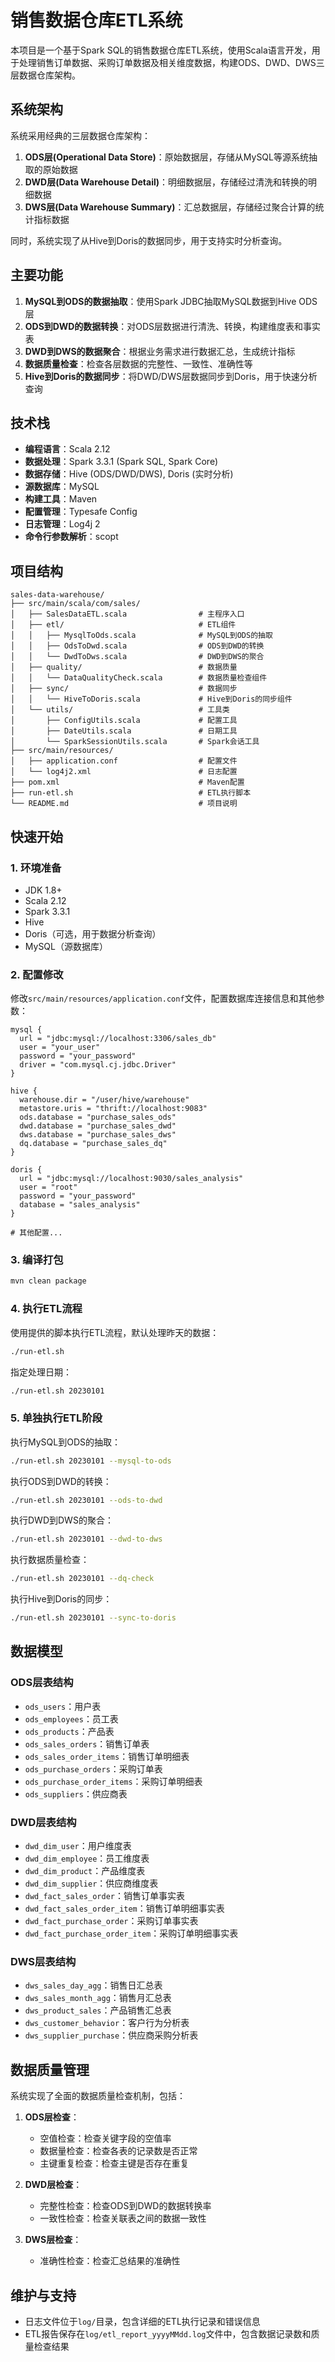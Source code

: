 # 销售数据仓库ETL系统

本项目是一个基于Spark SQL的销售数据仓库ETL系统，使用Scala语言开发，用于处理销售订单数据、采购订单数据及相关维度数据，构建ODS、DWD、DWS三层数据仓库架构。

## 系统架构

系统采用经典的三层数据仓库架构：

1. **ODS层(Operational Data Store)**：原始数据层，存储从MySQL等源系统抽取的原始数据
2. **DWD层(Data Warehouse Detail)**：明细数据层，存储经过清洗和转换的明细数据
3. **DWS层(Data Warehouse Summary)**：汇总数据层，存储经过聚合计算的统计指标数据

同时，系统实现了从Hive到Doris的数据同步，用于支持实时分析查询。

## 主要功能

1. **MySQL到ODS的数据抽取**：使用Spark JDBC抽取MySQL数据到Hive ODS层
2. **ODS到DWD的数据转换**：对ODS层数据进行清洗、转换，构建维度表和事实表
3. **DWD到DWS的数据聚合**：根据业务需求进行数据汇总，生成统计指标
4. **数据质量检查**：检查各层数据的完整性、一致性、准确性等
5. **Hive到Doris的数据同步**：将DWD/DWS层数据同步到Doris，用于快速分析查询

## 技术栈

- **编程语言**：Scala 2.12
- **数据处理**：Spark 3.3.1 (Spark SQL, Spark Core)
- **数据存储**：Hive (ODS/DWD/DWS), Doris (实时分析)
- **源数据库**：MySQL
- **构建工具**：Maven
- **配置管理**：Typesafe Config
- **日志管理**：Log4j 2
- **命令行参数解析**：scopt

## 项目结构

```
sales-data-warehouse/
├── src/main/scala/com/sales/
│   ├── SalesDataETL.scala                # 主程序入口
│   ├── etl/                              # ETL组件
│   │   ├── MysqlToOds.scala              # MySQL到ODS的抽取
│   │   ├── OdsToDwd.scala                # ODS到DWD的转换
│   │   └── DwdToDws.scala                # DWD到DWS的聚合
│   ├── quality/                          # 数据质量
│   │   └── DataQualityCheck.scala        # 数据质量检查组件
│   ├── sync/                             # 数据同步
│   │   └── HiveToDoris.scala             # Hive到Doris的同步组件
│   └── utils/                            # 工具类
│       ├── ConfigUtils.scala             # 配置工具
│       ├── DateUtils.scala               # 日期工具
│       └── SparkSessionUtils.scala       # Spark会话工具
├── src/main/resources/
│   ├── application.conf                  # 配置文件
│   └── log4j2.xml                        # 日志配置
├── pom.xml                               # Maven配置
├── run-etl.sh                            # ETL执行脚本
└── README.md                             # 项目说明
```

## 快速开始

### 1. 环境准备

- JDK 1.8+
- Scala 2.12
- Spark 3.3.1
- Hive
- Doris（可选，用于数据分析查询）
- MySQL（源数据库）

### 2. 配置修改

修改`src/main/resources/application.conf`文件，配置数据库连接信息和其他参数：

```hocon
mysql {
  url = "jdbc:mysql://localhost:3306/sales_db"
  user = "your_user"
  password = "your_password"
  driver = "com.mysql.cj.jdbc.Driver"
}

hive {
  warehouse.dir = "/user/hive/warehouse"
  metastore.uris = "thrift://localhost:9083"
  ods.database = "purchase_sales_ods"
  dwd.database = "purchase_sales_dwd"
  dws.database = "purchase_sales_dws"
  dq.database = "purchase_sales_dq"
}

doris {
  url = "jdbc:mysql://localhost:9030/sales_analysis"
  user = "root"
  password = "your_password"
  database = "sales_analysis"
}

# 其他配置...
```

### 3. 编译打包

```bash
mvn clean package
```

### 4. 执行ETL流程

使用提供的脚本执行ETL流程，默认处理昨天的数据：

```bash
./run-etl.sh
```

指定处理日期：

```bash
./run-etl.sh 20230101
```

### 5. 单独执行ETL阶段

执行MySQL到ODS的抽取：

```bash
./run-etl.sh 20230101 --mysql-to-ods
```

执行ODS到DWD的转换：

```bash
./run-etl.sh 20230101 --ods-to-dwd
```

执行DWD到DWS的聚合：

```bash
./run-etl.sh 20230101 --dwd-to-dws
```

执行数据质量检查：

```bash
./run-etl.sh 20230101 --dq-check
```

执行Hive到Doris的同步：

```bash
./run-etl.sh 20230101 --sync-to-doris
```

## 数据模型

### ODS层表结构

- `ods_users`：用户表
- `ods_employees`：员工表
- `ods_products`：产品表
- `ods_sales_orders`：销售订单表
- `ods_sales_order_items`：销售订单明细表
- `ods_purchase_orders`：采购订单表
- `ods_purchase_order_items`：采购订单明细表
- `ods_suppliers`：供应商表

### DWD层表结构

- `dwd_dim_user`：用户维度表
- `dwd_dim_employee`：员工维度表
- `dwd_dim_product`：产品维度表
- `dwd_dim_supplier`：供应商维度表
- `dwd_fact_sales_order`：销售订单事实表
- `dwd_fact_sales_order_item`：销售订单明细事实表
- `dwd_fact_purchase_order`：采购订单事实表
- `dwd_fact_purchase_order_item`：采购订单明细事实表

### DWS层表结构

- `dws_sales_day_agg`：销售日汇总表
- `dws_sales_month_agg`：销售月汇总表
- `dws_product_sales`：产品销售汇总表
- `dws_customer_behavior`：客户行为分析表
- `dws_supplier_purchase`：供应商采购分析表

## 数据质量管理

系统实现了全面的数据质量检查机制，包括：

1. **ODS层检查**：
   - 空值检查：检查关键字段的空值率
   - 数据量检查：检查各表的记录数是否正常
   - 主键重复检查：检查主键是否存在重复

2. **DWD层检查**：
   - 完整性检查：检查ODS到DWD的数据转换率
   - 一致性检查：检查关联表之间的数据一致性

3. **DWS层检查**：
   - 准确性检查：检查汇总结果的准确性

## 维护与支持

- 日志文件位于`log/`目录，包含详细的ETL执行记录和错误信息
- ETL报告保存在`log/etl_report_yyyyMMdd.log`文件中，包含数据记录数和质量检查结果
 